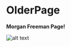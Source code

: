 # OlderPage

<b>Morgan Freeman Page! </b>


![alt text](https://pasteboard.co/79f64d4c-2417-4f1b-8505-eb3bc26f2a3f)
